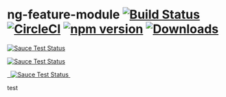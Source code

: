 
# ng-feature-module  [![Build Status](https://travis-ci.org/acme-company/ng-module-template.svg?branch=master)](https://travis-ci.org/acme-company/ng-module-template) [![CircleCI](https://circleci.com/gh/acme-company/ng-module-template/tree/master.svg?style=shield)](https://circleci.com/gh/acme-company/ng-module-template/tree/master) [![npm version](https://badge.fury.io/js/ng-module-template.svg)](https://badge.fury.io/js/ng-feature-module) [![Downloads](http://img.shields.io/npm/dm/ng-module-template.svg)](https://npmjs.org/package/angular2)
<!--[![Sauce Test Status](https://saucelabs.com/browser-matrix/angular2-ci.svg)](https://saucelabs.com/u/angular2-ci)
*Safari (7+), iOS (7+), Edge (14) and IE mobile (11) are tested on [BrowserStack][browserstack].* -->


[![Sauce Test Status](https://saucelabs.com/browser-matrix/pixelbits-mk.svg)](https://saucelabs.com/u/pixelbits-mk)

[![Sauce Test Status](https://saucelabs.com/buildstatus/pixelbits-mk)](https://saucelabs.com/u/pixelbits-mk)

<a href="https://saucelabs.com/u/pixelbits-mk">
  <img src="https://saucelabs.com/browser-matrix/pixelbits-mk.svg" alt="Sauce Test Status"/>
</a> 

test
